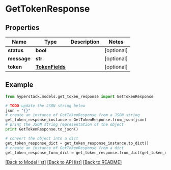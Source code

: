 # GetTokenResponse


## Properties

Name | Type | Description | Notes
------------ | ------------- | ------------- | -------------
**status** | **bool** |  | [optional] 
**message** | **str** |  | [optional] 
**token** | [**TokenFields**](TokenFields.md) |  | [optional] 

## Example

```python
from hyperstack.models.get_token_response import GetTokenResponse

# TODO update the JSON string below
json = "{}"
# create an instance of GetTokenResponse from a JSON string
get_token_response_instance = GetTokenResponse.from_json(json)
# print the JSON string representation of the object
print GetTokenResponse.to_json()

# convert the object into a dict
get_token_response_dict = get_token_response_instance.to_dict()
# create an instance of GetTokenResponse from a dict
get_token_response_form_dict = get_token_response.from_dict(get_token_response_dict)
```
[[Back to Model list]](../README.md#documentation-for-models) [[Back to API list]](../README.md#documentation-for-api-endpoints) [[Back to README]](../README.md)


